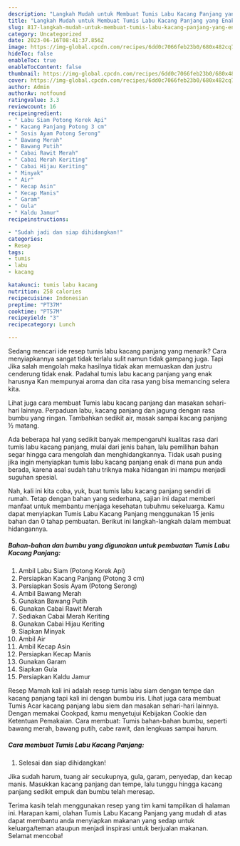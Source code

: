 ```yaml
---
description: "Langkah Mudah untuk Membuat Tumis Labu Kacang Panjang yang Enak Banget"
title: "Langkah Mudah untuk Membuat Tumis Labu Kacang Panjang yang Enak Banget"
slug: 817-langkah-mudah-untuk-membuat-tumis-labu-kacang-panjang-yang-enak-banget
category: Uncategorized
date: 2023-06-16T08:41:37.856Z
image: https://img-global.cpcdn.com/recipes/6dd0c7066feb23b0/680x482cq70/tumis-labu-kacang-panjang-foto-resep-utama.jpg
hideToc: false
enableToc: true
enableTocContent: false
thumbnail: https://img-global.cpcdn.com/recipes/6dd0c7066feb23b0/680x482cq70/tumis-labu-kacang-panjang-foto-resep-utama.jpg
cover: https://img-global.cpcdn.com/recipes/6dd0c7066feb23b0/680x482cq70/tumis-labu-kacang-panjang-foto-resep-utama.jpg
author: Admin
authorAv: notfound
ratingvalue: 3.3
reviewcount: 16
recipeingredient:
- " Labu Siam Potong Korek Api"
- " Kacang Panjang Potong 3 cm"
- " Sosis Ayam Potong Serong"
- " Bawang Merah"
- " Bawang Putih"
- " Cabai Rawit Merah"
- " Cabai Merah Keriting"
- " Cabai Hijau Keriting"
- " Minyak"
- " Air"
- " Kecap Asin"
- " Kecap Manis"
- " Garam"
- " Gula"
- " Kaldu Jamur"
recipeinstructions:

- "Sudah jadi dan siap dihidangkan!"
categories:
- Resep
tags:
- tumis
- labu
- kacang

katakunci: tumis labu kacang 
nutrition: 258 calories
recipecuisine: Indonesian
preptime: "PT37M"
cooktime: "PT57M"
recipeyield: "3"
recipecategory: Lunch

---
```



Sedang mencari ide resep tumis labu kacang panjang yang menarik? Cara menyiapkannya sangat tidak terlalu sulit namun tidak gampang juga. Tapi Jika salah mengolah maka hasilnya tidak akan memuaskan dan justru cenderung tidak enak. Padahal tumis labu kacang panjang yang enak harusnya Kan mempunyai aroma dan cita rasa yang bisa memancing selera kita.


Lihat juga cara membuat Tumis labu kacang panjang dan masakan sehari-hari lainnya. Perpaduan labu, kacang panjang dan jagung dengan rasa bumbu yang ringan. Tambahkan sedikit air, masak sampai kacang panjang ½ matang.

Ada beberapa hal yang sedikit banyak mempengaruhi kualitas rasa dari tumis labu kacang panjang, mulai dari jenis bahan, lalu pemilihan bahan segar hingga cara mengolah dan menghidangkannya. Tidak usah pusing jika ingin menyiapkan tumis labu kacang panjang enak di mana pun anda berada, karena asal sudah tahu triknya maka hidangan ini mampu menjadi suguhan spesial.


Nah, kali ini kita coba, yuk, buat tumis labu kacang panjang sendiri di rumah. Tetap dengan bahan yang sederhana, sajian ini dapat memberi manfaat untuk membantu menjaga kesehatan tubuhmu sekeluarga. Kamu dapat menyiapkan Tumis Labu Kacang Panjang menggunakan 15 jenis bahan dan 0 tahap pembuatan. Berikut ini langkah-langkah dalam membuat hidangannya.

<!--inarticleads1-->

##### Bahan-bahan dan bumbu yang digunakan untuk pembuatan Tumis Labu Kacang Panjang:

1. Ambil  Labu Siam (Potong Korek Api)
1. Persiapkan  Kacang Panjang (Potong 3 cm)
1. Persiapkan  Sosis Ayam (Potong Serong)
1. Ambil  Bawang Merah
1. Gunakan  Bawang Putih
1. Gunakan  Cabai Rawit Merah
1. Sediakan  Cabai Merah Keriting
1. Gunakan  Cabai Hijau Keriting
1. Siapkan  Minyak
1. Ambil  Air
1. Ambil  Kecap Asin
1. Persiapkan  Kecap Manis
1. Gunakan  Garam
1. Siapkan  Gula
1. Persiapkan  Kaldu Jamur


Resep Mamah kali ini adalah resep tumis labu siam dengan tempe dan kacang panjang tapi kali ini dengan bumbu iris. Lihat juga cara membuat Tumis Acar kacang panjang labu siem dan masakan sehari-hari lainnya. Dengan memakai Cookpad, kamu menyetujui Kebijakan Cookie dan Ketentuan Pemakaian. Cara membuat: Tumis bahan-bahan bumbu, seperti bawang merah, bawang putih, cabe rawit, dan lengkuas sampai harum. 

<!--inarticleads2-->

##### Cara membuat Tumis Labu Kacang Panjang:


1. Selesai dan siap dihidangkan!

Jika sudah harum, tuang air secukupnya, gula, garam, penyedap, dan kecap manis. Masukkan kacang panjang dan tempe, lalu tunggu hingga kacang panjang sedikit empuk dan bumbu telah meresap. 

Terima kasih telah menggunakan resep yang tim kami tampilkan di halaman ini. Harapan kami, olahan Tumis Labu Kacang Panjang yang mudah di atas dapat membantu anda menyiapkan makanan yang sedap untuk keluarga/teman ataupun menjadi inspirasi untuk berjualan makanan. Selamat mencoba!
